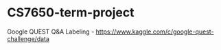 # CS7650-term-project
Google QUEST Q&amp;A Labeling - https://www.kaggle.com/c/google-quest-challenge/data
